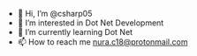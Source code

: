 - 👋 Hi, I’m @csharp05
- 👀 I’m interested in Dot Net Development
- 🌱 I’m currently learning Dot Net
- 📫 How to reach me nura.c18@protonmail.com

<!---
csharp05/csharp05 is a ✨ special ✨ repository because its `README.md` (this file) appears on your GitHub profile.
You can click the Preview link to take a look at your changes.
--->
